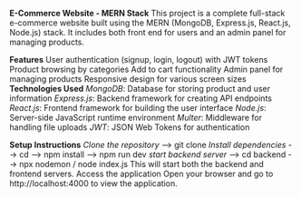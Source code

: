 **E-Commerce Website - MERN Stack**
This project is a complete full-stack e-commerce website built using the MERN (MongoDB, Express.js, React.js, Node.js) stack. It includes both front end for users and an admin panel for managing products.

**Features**
User authentication (signup, login, logout) with JWT tokens
Product browsing by categories
Add to cart functionality
Admin panel for managing products
Responsive design for various screen sizes
**Technologies Used**
_MongoDB_: Database for storing product and user information
_Express.js_: Backend framework for creating API endpoints
_React.js_: Frontend framework for building the user interface
_Node.js_: Server-side JavaScript runtime environment
_Multer_: Middleware for handling file uploads
_JWT_: JSON Web Tokens for authentication

**Setup Instructions**
_Clone the repository_
--> git clone <repository-url>
 _Install dependencies_ 
--> cd <project-folder>
--> npm install
--> npm run dev
_start backend server_
--> cd backend
--> npx nodemon / node index.js
This will start both the backend and frontend servers.
Access the application
Open your browser and go to http://localhost:4000 to view the application.
